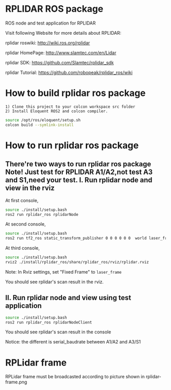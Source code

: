 RPLIDAR ROS package
=====================================================================

ROS node and test application for RPLIDAR

Visit following Website for more details about RPLIDAR:

rplidar roswiki: http://wiki.ros.org/rplidar

rplidar HomePage:   http://www.slamtec.com/en/Lidar

rplidar SDK: https://github.com/Slamtec/rplidar_sdk

rplidar Tutorial:  https://github.com/robopeak/rplidar_ros/wiki

How to build rplidar ros package
=====================================================================
    1) Clone this project to your colcon workspace src folder
    2) Install Eloquent ROS2 and colcon compiler.
```bash
source /opt/ros/eloquent/setup.sh
colcon build --symlink-install
```
How to run rplidar ros package
=====================================================================
There're two ways to run rplidar ros package
Note! Just test for RPLIDAR A1/A2,not test A3 and S1,need your test.
I. Run rplidar node and view in the rviz
------------------------------------------------------------
At first console,
```bash
source ./install/setup.bash
ros2 run rplidar_ros rplidarNode 
```
At second console,
```bash
source ./install/setup.bash
ros2 run tf2_ros static_transform_publisher 0 0 0 0 0 0  world laser_frame  
```
At third console,
```bash
source ./install/setup.bash
rviz2 ./install/rplidar_ros/share/rplidar_ros/rviz/rplidar.rviz
```

Note: In Rviz settings, set "Fixed Frame" to `laser_frame`

You should see rplidar's scan result in the rviz.

II. Run rplidar node and view using test application
------------------------------------------------------------
```bash
source ./install/setup.bash
ros2 run rplidar_ros rplidarNodeClient 
```
You should see rplidar's scan result in the console

Notice: the different is serial_baudrate between A1/A2 and A3/S1

RPLidar frame
=====================================================================
RPLidar frame must be broadcasted according to picture shown in rplidar-frame.png
